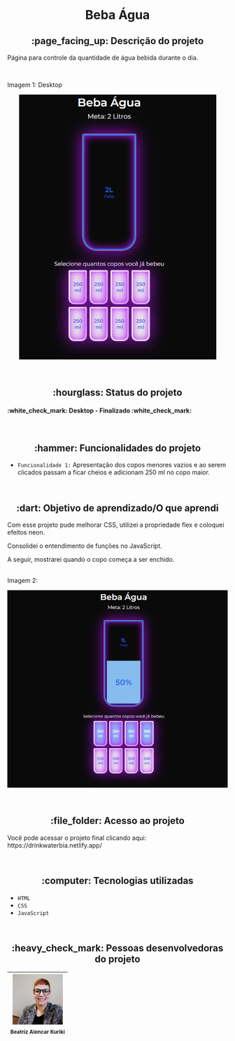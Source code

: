 <h1 align="center"> Beba Água</h1>

<h2 align="center">:page_facing_up: Descrição do projeto </h2>
<p>Página para controle da quantidade de água bebida durante o dia. </p>

<br>

<p>Imagem 1: Desktop</p>
<p align="center"><img src="https://github.com/BeatrizKuriki/drinkWater/blob/main/assets/img/imgDemo.PNG" width:1000></p>

<br>
<h2 align="center">:hourglass: Status do projeto </h2>
<h4> :white_check_mark: Desktop - Finalizado :white_check_mark: </h4>


<br>
<h2 align="center">:hammer: Funcionalidades do projeto </h2>

- ``Funcionalidade 1:`` Apresentação dos copos menores vazios e ao serem clicados passam a ficar cheios e adicionam 250 ml no copo maior.

<br>
<h2 align="center"> :dart: Objetivo de aprendizado/O que aprendi </h2>
<p>Com esse projeto pude melhorar CSS, utilizei a propriedade flex e coloquei efeitos neon. </p>
<p>Consolidei o entendimento de funções no JavaScript.</p>
<p>A seguir, mostrarei quando o copo começa a ser enchido. 
<br>
<br>

<p>Imagem 2: </p>
<p align="center"><img src="https://github.com/BeatrizKuriki/drinkWater/blob/main/assets/img/EnchendoCopo.PNG" width:1000></p>
<br>




<h2 align="center"> :file_folder: Acesso ao projeto </h2>
<p> Você pode acessar o projeto final clicando aqui: https://drinkwaterbia.netlify.app/</p>
<br>
<h2 align="center"> :computer: Tecnologias utilizadas </h2>

- ``HTML``
- ``CSS``
- ``JavaScript``

<br>
<h2 align="center"> :heavy_check_mark: Pessoas desenvolvedoras do projeto </h2>

| <img src="https://github.com/BeatrizKuriki/SistemaEnvioDeEmail/blob/main/assets/beatrizdev.jpg" width=115><br><sub>Beatriz Alencar Kuriki</sub> | 
| :---: |

